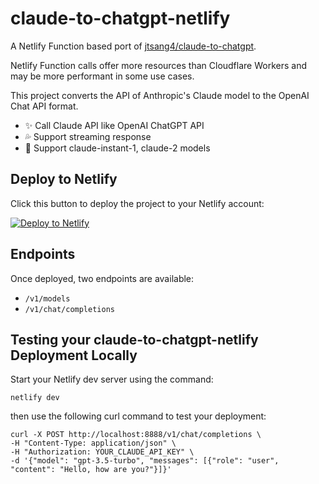 # claude-to-chatgpt-netlify

A Netlify Function based port of [jtsang4/claude-to-chatgpt](https://github.com/jtsang4/claude-to-chatgpt).

Netlify Function calls offer more resources than Cloudflare Workers and may be more performant in some use cases.

This project converts the API of Anthropic's Claude model to the OpenAI Chat API format.

- ✨ Call Claude API like OpenAI ChatGPT API
- 💦 Support streaming response
- 🐻 Support claude-instant-1, claude-2 models

## Deploy to Netlify

Click this button to deploy the project to your Netlify account:

[![Deploy to Netlify](https://www.netlify.com/img/deploy/button.svg)](https://app.netlify.com/start/deploy?repository=https://github.com/samestrin/claude-to-chatgpt-netlify)

## Endpoints

Once deployed, two endpoints are available:

- `/v1/models`
- `/v1/chat/completions`

## Testing your claude-to-chatgpt-netlify Deployment Locally

Start your Netlify dev server using the command:

```
netlify dev
```

then use the following curl command to test your deployment:

```
curl -X POST http://localhost:8888/v1/chat/completions \
-H "Content-Type: application/json" \
-H "Authorization: YOUR_CLAUDE_API_KEY" \
-d '{"model": "gpt-3.5-turbo", "messages": [{"role": "user", "content": "Hello, how are you?"}]}'
```
